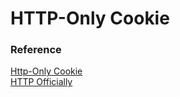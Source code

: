 # HTTP-Only Cookie

### 

### Reference
[Http-Only Cookie](https://medium.com/@yadav-ajay/using-httponly-and-secure-cookies-on-web-servers-how-to-do-it-52ccf0eabfb4)  
[HTTP Officially](https://developer.mozilla.org/en-US/docs/Web/HTTP/Cookies)